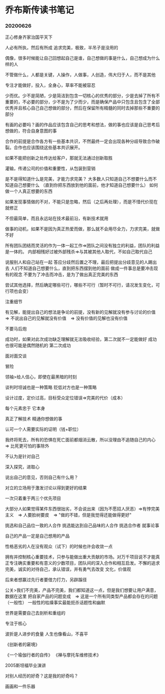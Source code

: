# 乔布斯传读书笔记

### 20200626

正心修身齐家治国平天下

人必有所执，然后有所成 追求完美，极致，半吊子是没用的

偶像，很多时候能让自己回想起自己是谁，自己想做的事是什么，自己想成为什么样的人

不管做什么，人都是关键，人操作，人做事，人创造，伟大归于人，而不是其他

专注才能做好，投入，全身心，草率不能被容忍

少而优。少不是简陋，少是简洁到包含一切核心的优秀的部分，少是去掉了所有不重要的，不必要的部分，少不是为了少而少，而是确保产品中只包含且包含了全部优秀并且核心自己自己想做的部分，然后在保留所有精髓的同时去掉那些不重要的部分

有画的必要吗？画的作品应该包含自己的思考和想法，做的事也应该是自己思考后想做的，符合自身意图的事

合作的前提是合作各方有一些基本共识，不然最终一定会出现各种分歧导致合作破裂。合作也应该围绕这些基本共识展开。

如果不能把创新之处传达给客户，那就无法通过创新取胜

灌输，传递公司的价值和重要性，从包装到营销

是不是得知道什么是完美，才能力求完美？ 大多数人只知道自己不想要什么而不知道自己想要什么 （直到你把东西放到他的面前，他才知道自己想要什么） 如何做一个人真正想要的东西

如果发现事情做的不对，不能只是忽略，然后（之后再处理），而是不惜代价现在就修正

不但最简单，而且永远站在技术最前沿，有新技术就用

做事的动机，如果不是因为真正热爱而做，那么就不会用尽全力，力求完美，就做不好

所有团队团结而灵活的作为一体一起工作=>团队之间没有独立的利益，团队的利益是一体的。 内部相残好过被外部残杀=>与其被其他人取代，不如自己取代自己

说服别人和自己站在一起 答应分歧然后置之不理，最后把提出分歧意见的人踢出去 人们不知道自己想要什么，直到把东西摆到他的面前 做成一件事总是要冲击现有的观念 不要为了冲击而冲击，是为了做出真正完美的东西

尝试其他选择，然后确定哪些可行，哪些不可行（暂时不可行，请况发生变化，可行项也会变）

注重细节

有见解，能提出自己的想法是争论的前提，没有新的见解就没有参与讨论的价值 => 不说出自己的见解就没有价值　=> 没有价值的见解也没有价值

不要马后炮

成功时，如果对此次成功缺乏理解就无法吸收经验，第二次就不一定能做好 成功也很可能是偶然随机的 第二次成功

面对面交谈

冒险

领袖>给人信心，即使在最黑暗的时刻

谈判时坦诚也是一种策略 贬低对方也是一种策略

设计过度，定价过高，目标受众定位错误=>完美的代价（成本）

每个元素忠于 它本身

真正了解技术 精通你想做的事

认可一个人需要实际的证明（钱+职位）

我终将死去，所有的恐惧在死亡面前都烟消云散，所以没理由不追随自己的内心 => 比死更可怕的事除外

不认为是针对自己

深入探究，进取心

说出自己的意见，否则自己有什么用？

对立的立场用于激发讨论以得到更好的结果

一次只着重于两三个优先项目

大部分人如果觉得某件东西很拙劣，不会说出来（因为不愿招人厌恶）=>有悖完美主义　=> 人要脸树要皮　=> "做的不错，但是我觉得还能做得更好"

挑选和自己品位一致的人合作 挑选能达到自己品味的人合作 挑选合作者 就事论事

自己的产品一定是自己想用的产品

性格恶劣的人在没有观众（试下）的时候也许会收敛一点

拥有并控制核心重要技术，只参与能做出重大贡献的市场。对万千项目说不才能真正专注确实重要和有意义的少数项目，团队间的深入合作和相互启发。不懈的追求完美，诚实的对待自己，承认错误，并有勇气去改变 文化，价值观

后来者想赢过先行者要借力打力，另辟蹊径

公关>我们不完美，产品不完美，我们都知道这一点，但是我们想要让用户满意，数据在这里 把自家产品的问题变成　=> 这是一个所有同类型产品都会存在的问题（一般性） 一般性的枯燥事实最能扼杀话题性和幽默

世界是需要自己去剖析和重组的

专注于核心

波折是人进步的食量 人生也像看山，不喜平

《创新者的窘境》

《一个瑜伽行者的自传》 《禅与摩托车维修技术》

2005斯坦福毕业演讲

对别人经历的好奇？这是我的好奇吗？

画画和一件乐器